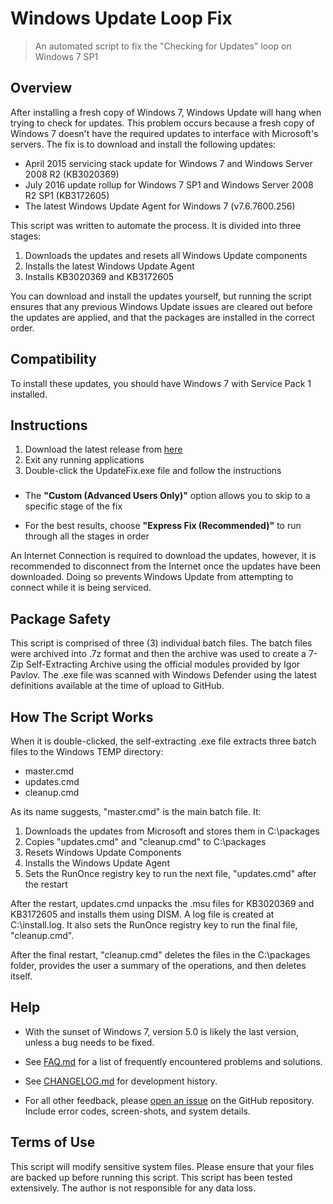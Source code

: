 # Windows Update Loop Fix

> An automated script to fix the "Checking for Updates" loop on Windows 7 SP1  

## Overview

After installing a fresh copy of Windows 7, Windows Update will hang when trying to check for updates. This problem occurs because a fresh copy of Windows 7 doesn't have the required updates to interface with Microsoft's servers. The fix is to download and install the following updates:

- April 2015 servicing stack update for Windows 7 and Windows Server 2008 R2 (KB3020369)
- July 2016 update rollup for Windows 7 SP1 and Windows Server 2008 R2 SP1 (KB3172605)
- The latest Windows Update Agent for Windows 7 (v7.6.7600.256)

This script was written to automate the process. It is divided into three stages:

1. Downloads the updates and resets all Windows Update components
2. Installs the latest Windows Update Agent
3. Installs KB3020369 and KB3172605

You can download and install the updates yourself, but running the script ensures that any previous Windows Update issues are cleared out before the updates are applied, and that the packages are installed in the correct order.

## Compatibility

To install these updates, you should have Windows 7 with Service Pack 1 installed.

## Instructions

1. Download the latest release from [here](https://github.com/aakkam22/windowsUpdateLoopFix/releases)
2. Exit any running applications
3. Double-click the UpdateFix.exe file and follow the instructions

###

* The **"Custom (Advanced Users Only)"** option allows you to skip to a specific stage of the fix 

* For the best results, choose **"Express Fix (Recommended)"** to run through all the stages in order

An Internet Connection is required to download the updates, however, it is recommended to disconnect from the Internet once the updates have been downloaded. Doing so prevents Windows Update from attempting to connect while it is being serviced.

## Package Safety

This script is comprised of three (3) individual batch files. The batch files were archived into .7z format and then the archive was used to create a 7-Zip Self-Extracting Archive using the official modules provided by Igor Pavlov. The .exe file was scanned with Windows Defender using the latest definitions available at the time of upload to GitHub.

## How The Script Works

When it is double-clicked, the self-extracting .exe file extracts three batch files to the Windows TEMP directory:

- master.cmd
- updates.cmd
- cleanup.cmd

As its name suggests, "master.cmd" is the main batch file. It:

1. Downloads the updates from Microsoft and stores them in C:\packages
2. Copies "updates.cmd" and "cleanup.cmd" to C:\packages
3. Resets Windows Update Components
4. Installs the Windows Update Agent
5. Sets the RunOnce registry key to run the next file, "updates.cmd" after the restart

After the restart, updates.cmd unpacks the .msu files for KB3020369 and KB3172605 and installs them using DISM. A log file is created at C:\install.log. It also sets the RunOnce registry key to run the final file, "cleanup.cmd".

After the final restart, "cleanup.cmd" deletes the files in the C:\packages folder, provides the user a summary of the operations, and then deletes itself.

## Help

* With the sunset of Windows 7, version 5.0 is likely the last version, unless a bug needs to be fixed.

* See [FAQ.md](https://github.com/aakkam22/windowsUpdateLoopFix/blob/master/FAQ.md) for a list of frequently encountered problems and solutions.

* See [CHANGELOG.md](https://github.com/aakkam22/windowsUpdateLoopFix/blob/master/CHANGELOG.md) for development history.

* For all other feedback, please [open an issue](https://github.com/aakkam22/windowsUpdateLoopFix/issues/new) on the GitHub repository. Include error codes, screen-shots, and system details.

## Terms of Use

This script will modify sensitive system files. Please ensure that your files are backed up before running this script. This script has been tested extensively. The author is not responsible for any data loss. 

